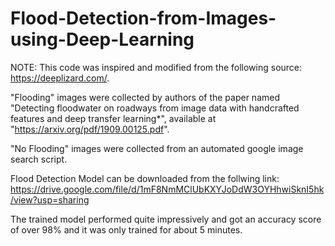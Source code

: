 # Flood-Detection-from-Images-using-Deep-Learning

NOTE: This code was inspired and modified from the following source: https://deeplizard.com/.

"Flooding" images were collected by authors of the paper named "Detecting floodwater on roadways from image data with handcrafted features and deep transfer learning*", available at "https://arxiv.org/pdf/1909.00125.pdf".

"No Flooding" images were collected from an automated google image search script.

Flood Detection Model can be downloaded from the follwing link:
https://drive.google.com/file/d/1mF8NmMClUbKXYJoDdW3OYHhwiSknI5hk/view?usp=sharing

The trained model performed quite impressively and got an accuracy score of over 98% and it was only trained for about 5 minutes.

